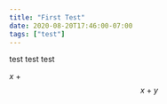 ```yaml
---
title: "First Test"
date: 2020-08-20T17:46:00-07:00
tags: ["test"]
---
```

test test test

$x$ + $$ x + y $$
